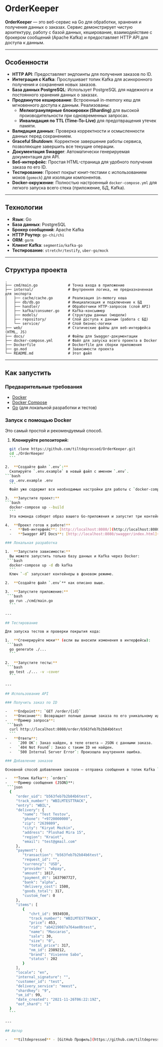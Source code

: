 # OrderKeeper

**OrderKeeper** — это веб-сервис на Go для обработки, хранения и получения данных о заказах. Сервис демонстрирует чистую архитектуру, работу с базой данных, кеширование, взаимодействие с брокером сообщений (Apache Kafka) и предоставляет HTTP API для доступа к данным.

---

## Особенности

-   **HTTP API**: Предоставляет эндпоинты для получения заказов по ID.
-   **Интеграция с Kafka**: Прослушивает топик Kafka для асинхронного получения и сохранения новых заказов.
-   **База данных PostgreSQL**: Использует PostgreSQL для надежного и постоянного хранения данных о заказах.
-   **Продвинутое кеширование**: Встроенный in-memory кеш для мгновенного доступа к данным. Реализованы:
    -   **Мелкогранулярные блокировки (Sharding)** для высокой производительности при одновременных запросах.
    -   **Инвалидация по TTL (Time-To-Live)** для предотвращения утечек памяти.
-   **Валидация данных**: Проверка корректности и осмысленности данных перед сохранением.
-   **Graceful Shutdown**: Корректное завершение работы сервиса, позволяющее завершить все текущие операции.
-   **Документация Swagger**: Автоматически генерируемая документация для API.
-   **Веб-интерфейс**: Простая HTML-страница для удобного получения заказа по его ID.
-   **Тестирование**: Проект покрыт юнит-тестами с использованием моков (`gomock`) для изоляции компонентов.
-   **Docker-окружение**: Полностью настроенный `docker-compose.yml` для легкого запуска всего стека (приложение, БД, Kafka).

---

## Технологии

-   **Язык**: Go
-   **База данных**: PostgreSQL
-   **Брокер сообщений**: Apache Kafka
-   **HTTP Роутер**: `go-chi/chi`
-   **ORM**: `gorm`
-   **Клиент Kafka**: `segmentio/kafka-go`
-   **Тестирование**: `stretchr/testify`, `uber-go/mock`

---

## Структура проекта

```
.
├── cmd/main.go              # Точка входа в приложение
├── internal/                # Внутренняя логика, не предназначенная для экспорта
│   ├── cache/cache.go       # Реализация in-memory кеша
│   ├── db/db.go             # Инициализация и подключение к БД
│   ├── handler/             # Обработчики HTTP-запросов (слой API)
│   ├── kafka/consumer.go    # Kafka-консьюмер
│   ├── models/              # Структуры данных (модели)
│   ├── repository/          # Слой доступа к данным (работа с БД)
│   └── service/             # Слой бизнес-логики
├── web/                     # Статические файлы для веб-интерфейса (HTML, JS)
├── docs/                    # Файлы для Swagger-документации
├── docker-compose.yml       # Файл для запуска всего проекта в Docker
├── Dockerfile               # Dockerfile для сборки приложения
├── go.mod                   # Зависимости проекта
└── README.md                # Этот файл
```

---

## Как запустить

### Предварительные требования

-   [Docker](https://www.docker.com/)
-   [Docker Compose](https://docs.docker.com/compose/)
-   [Go](https://golang.org/) (для локальной разработки и тестов)

### Запуск с помощью Docker

Это самый простой и рекомендуемый способ.

1.  **Клонируйте репозиторий:**
  ```bash
    git clone https://github.com/tiltdepressed/OrderKeeper.git
    cd ./OrderKeeper
    ```

2.  **Создайте файл `.env`:**
    Скопируйте `.env.example` в новый файл с именем `.env`.
  ```bash
    cp .env.example .env
    ```
    Файл уже содержит все необходимые настройки для работы с `docker-compose`.

3.  **Запустите проект:**
  ```bash
    docker-compose up --build
    ```
    Эта команда соберет образ вашего Go-приложения и запустит три контейнера: `app` (сам сервис), `db` (PostgreSQL) и `kafka` (брокер сообщений).

4.  **Проект готов к работе!**
    -   **Веб-интерфейс**: [http://localhost:8080/](http://localhost:8080/)
    -   **Swagger API Docs**: [http://localhost:8080/swagger/index.html](http://localhost:8080/swagger/index.html)

### Локальная разработка

1.  **Запустите зависимости:**
    Вы можете запустить только базу данных и Kafka через Docker:
   ```bash
    docker-compose up -d db kafka
    ```
    Ключ `-d` запускает контейнеры в фоновом режиме.

2.  **Создайте файл `.env`** как описано выше.

3.  **Запустите приложение:**
   ```bash
    go run ./cmd/main.go
    ```

---

## Тестирование

Для запуска тестов и проверки покрытия кода:

1.  **Сгенерируйте моки** (если вы вносили изменения в интерфейсы):
   ```bash
    go generate ./...
    ```

2.  **Запустите тесты:**
   ```bash
    go test ./... -v -cover
    ```

---

## Использование API

### Получить заказ по ID

-   **Endpoint**: `GET /order/{id}`
-   **Описание**: Возвращает полные данные заказа по его уникальному идентификатору. Данные сначала ищутся в кеше, и если их там нет, то в базе данных.
-   **Пример запроса**:
   ```bash
    curl http://localhost:8080/order/b563feb7b2b84b6test
    ```
-   **Ответы**:
    -   `200 OK`: Заказ найден, в теле ответа — JSON с данными заказа.
    -   `404 Not Found`: Заказ с таким ID не найден.
    -   `500 Internal Server Error`: Произошла внутренняя ошибка.

### Добавление заказов

Основной способ добавления заказов — отправка сообщения в топик Kafka `orders`. Сервис автоматически обработает сообщение и сохранит заказ.

-   **Топик Kafka**: `orders`
-   **Пример сообщения (JSON)**:
   ```json
	{
	   "order_uid": "b563feb7b2b84b6test",
	   "track_number": "WBILMTESTTRACK",
	   "entry": "WBIL",
	   "delivery": {
	      "name": "Test Testov",
	      "phone": "+9720000000",
	      "zip": "2639809",
	      "city": "Kiryat Mozkin",
	      "address": "Ploshad Mira 15",
	      "region": "Kraiot",
	      "email": "test@gmail.com"
	   },
	   "payment": {
	      "transaction": "b563feb7b2b84b6test",
	      "request_id": "",
	      "currency": "USD",
	      "provider": "wbpay",
	      "amount": 1817,
	      "payment_dt": 1637907727,
	      "bank": "alpha",
	      "delivery_cost": 1500,
	      "goods_total": 317,
	      "custom_fee": 0
	   },
	   "items": [
	      {
	         "chrt_id": 9934930,
	         "track_number": "WBILMTESTTRACK",
	         "price": 453,
	         "rid": "ab4219087a764ae0btest",
	         "name": "Mascaras",
	         "sale": 30,
	         "size": "0",
	         "total_price": 317,
	         "nm_id": 2389212,
	         "brand": "Vivienne Sabo",
	         "status": 202
	      }
	   ],
	   "locale": "en",
	   "internal_signature": "",
	   "customer_id": "test",
	   "delivery_service": "meest",
	   "shardkey": "9",
	   "sm_id": 99,
	   "date_created": "2021-11-26T06:22:19Z",
	   "oof_shard": "1"
	}
    ```

---

## Автор

-   **tiltdepressed** - [GitHub Профиль](https://github.com/tiltdepressed)

